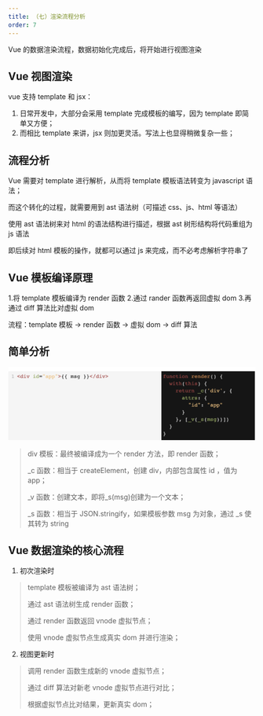 ```yaml
---
title: （七）渲染流程分析
order: 7
---
```


Vue 的数据渲染流程，数据初始化完成后，将开始进行视图渲染

<!-- more -->

## Vue 视图渲染

vue 支持 template 和 jsx：

1. 日常开发中，大部分会采用 template 完成模板的编写，因为 template 即简单又方便；
2. 而相比 template 来讲，jsx 则加更灵活。写法上也显得稍微复杂一些；

## 流程分析

Vue 需要对 template 进行解析，从而将 template 模板语法转变为 javascript 语法；

而这个转化的过程，就需要用到 ast 语法树（可描述 css、js、html 等语法）

使用 ast 语法树来对 html 的语法结构进行描述，根据 ast 树形结构将代码重组为 js 语法

即后续对 html 模板的操作，就都可以通过 js 来完成，而不必考虑解析字符串了

## Vue 模板编译原理

1.将 template 模板编译为 render 函数 2.通过 rander 函数再返回虚拟 dom 3.再通过 diff 算法比对虚拟 dom

流程：template 模板 -> render 函数 -> 虚拟 dom -> diff 算法

## 简单分析

![](/images/手写vue2源码/（七）渲染流程分析/img1.png)

> div 模板：最终被编译成为一个 render 方法，即 render 函数；
>
> \_c 函数：相当于 createElement，创建 div，内部包含属性 id ，值为 app；
>
> \_v 函数：创建文本，即将\_s(msg)创建为一个文本；
>
> \_s 函数：相当于 JSON.stringify，如果模板参数 msg 为对象，通过 \_s 使其转为 string

## Vue 数据渲染的核心流程

1. 初次渲染时

> template 模板被编译为 ast 语法树；
>
> 通过 ast 语法树生成 render 函数；
>
> 通过 render 函数返回 vnode 虚拟节点；
>
> 使用 vnode 虚拟节点生成真实 dom 并进行渲染；

2. 视图更新时

> 调用 render 函数生成新的 vnode 虚拟节点；
>
> 通过 diff 算法对新老 vnode 虚拟节点进行对比；
>
> 根据虚拟节点比对结果，更新真实 dom；

